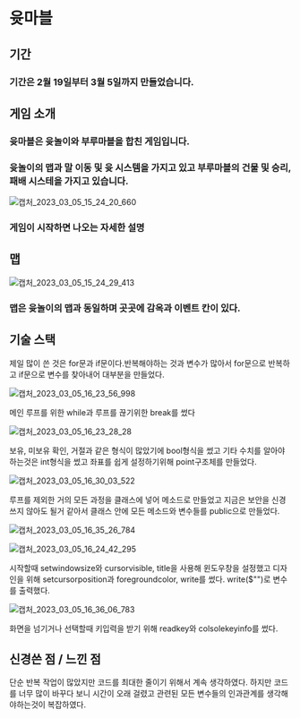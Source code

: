# 윳마블

## 기간 
### 기간은 2월 19일부터 3월 5일까지 만들었습니다.


## 게임 소개

### 윳마블은 윳놀이와 부루마블을 합친 게임입니다.
### 윳놀이의 맵과 말 이동 및 윳 시스템을 가지고 있고 부루마블의 건물 및 승리, 패배 시스테을 가지고 있습니다.

![캡처_2023_03_05_15_24_20_660](https://user-images.githubusercontent.com/111506781/222945262-b04b888d-09f1-4164-9049-c3ba9521ff75.png)

### 게임이 시작하면 나오는 자세한 설명


## 맵 

![캡처_2023_03_05_15_24_29_413](https://user-images.githubusercontent.com/111506781/222945269-85fe7c4a-d5b5-40da-bbbe-e91c2782bc25.png)

### 맵은 윳놀이의 맵과 동일하며 곳곳에 감옥과 이벤트 칸이 있다.


## 기술 스택




제일 많이 쓴 것은 for문과 if문이다.반복해야하는 것과 변수가 많아서 for문으로 반복하고 if문으로 변수를 찾아내어 대부분을 만들었다.


![캡처_2023_03_05_16_23_56_998](https://user-images.githubusercontent.com/111506781/222947783-fc29eba6-bb5c-47d6-9e7f-bb0c198d265b.png)

메인 루프를 위한 while과 루프를 끊기위한 break를 썼다

![캡처_2023_03_05_16_23_28_28](https://user-images.githubusercontent.com/111506781/222947624-58c41725-eb79-44de-a017-d01ef3ab90c8.png)

보유, 미보유 확인, 거절과 같은 형식이 많았기에 bool형식을 썼고 기타 수치를 알아야 하는것은 int형식을 썼고 좌표를 쉽게 설정하기위해 point구조체를 만들었다.

![캡처_2023_03_05_16_30_03_522](https://user-images.githubusercontent.com/111506781/222947956-33f94411-cc99-4d8a-905c-8bbbee712d2d.png)


루프를 제외한 거의 모든 과정을 클래스에 넣어 메소드로 만들었고 지금은 보안을 신경쓰지 않아도 될거 같아서 클래스 안에 모든 메소드와 변수들를 public으로 만들었다.

![캡처_2023_03_05_16_35_26_784](https://user-images.githubusercontent.com/111506781/222948021-10fb1ea4-f778-4761-92af-217cd5f9474b.png)




![캡처_2023_03_05_16_24_42_295](https://user-images.githubusercontent.com/111506781/222947859-58454d0b-f62f-4c68-b34e-244ad16dd41a.png)

시작할때 setwindowsize와 cursorvisible, title을 사용해 윈도우창을 설정했고 디자인을 위해 setcursorposition과 foregroundcolor, write를 썼다. write($"")로 변수를 출력했다.


![캡처_2023_03_05_16_36_06_783](https://user-images.githubusercontent.com/111506781/222948032-ee84fa31-ee9a-4dd2-b85f-18a85400c20e.png)

화면을 넘기거나 선택할때 키입력을 받기 위해 readkey와 colsolekeyinfo를 썼다.

## 신경쓴 점 / 느낀 점

단순 반복 작업이 많았지만 코드를 최대한 줄이기 위해서 계속 생각하였다. 하지만 코드를 너무 많이 바꾸다 보니 시간이 오래 걸렸고
관련된 모든 변수들의 인과관계를 생각해야하는것이 복잡하였다.
